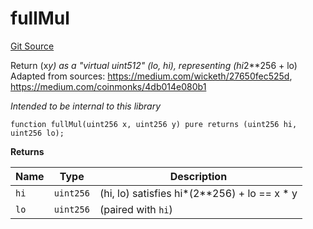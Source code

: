 # fullMul
[Git Source](https://github.com/larrythecucumber321/protocol/blob/0e60393685a4ae7994ac986273cdfa4cf9c069ed/contracts/libraries/Fixed.sol)

Return (x*y) as a "virtual uint512" (lo, hi), representing (hi*2**256 + lo)
Adapted from sources:
https://medium.com/wicketh/27650fec525d, https://medium.com/coinmonks/4db014e080b1

*Intended to be internal to this library*


```solidity
function fullMul(uint256 x, uint256 y) pure returns (uint256 hi, uint256 lo);
```
**Returns**

|Name|Type|Description|
|----|----|-----------|
|`hi`|`uint256`|(hi, lo) satisfies  hi*(2**256) + lo == x * y|
|`lo`|`uint256`|(paired with `hi`)|


